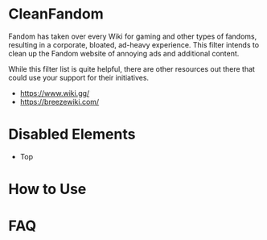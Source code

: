 # CleanFandom
Fandom has taken over every Wiki for gaming and other types of fandoms, resulting in a corporate, bloated, ad-heavy experience. This filter intends to clean up the Fandom website of annoying ads and additional content.

While this filter list is quite helpful, there are other resources out there that could use your support for their initiatives.

* https://www.wiki.gg/
* https://breezewiki.com/

# Disabled Elements
* Top

# How to Use

# FAQ
